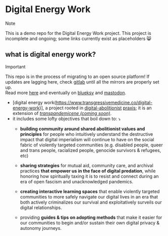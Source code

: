 # Digital Energy Work

> [!NOTE]  
> This is a demo repo for the Digital Energy Work project. This project is incomplete and ongoing; some links currently exist as placeholders 😸

## what is digital energy work? 
> [!IMPORTANT]  
> This repo is in the process of migrating to an open source platform! If updates are lagging here, check [gitlab](https://gitlab.com/transpandemicene/digital-energy-work) until all the mirrors are properly set up.  
> Read more [here](praxis___digital-energy-work.md) and eventually on [blueksy](https://bsky.app/profile/transgressive-med.bsky.social) and [mastodon](https://tech.lgbt/@transpandemicene).
- [digital energy work(https://www.transgressivemedicine.co/digital-energy-work)], a project rooted in [digital-abolitionist](#) [praxis](praxis.md); it is an extension of [_transpandemicene (coming soon)_](#).
- it includes some lofty objectives that boil down to: ⤵
	- **building community around shared abolitionist values and principles** for people who intuitively understand the destructive impact that digital imperialism will continue to have on the social fabric of violently targeted communities (e.g. disabled people, queer and trans people, racialized people, genocide survivors & refugees, etc)
	
	- **sharing strategies** for mutual aid, community care, and archival practices **that empower us in the face of digital predation**, while honoring how spiritually taxing it is to resist and connect during an era of open fascism and unacknowledged pandemics.

	- **creating interactive learning spaces** that enable violently targeted communities to more safely navigate our digital lives in an era that both actively criminalizes our survival and exploitatively surveils our digital relationships.
	
	- providing **guides & tips on adopting methods** that make it easier for our communities to begin and/or sustain their own digital privacy & autonomy journeys.

